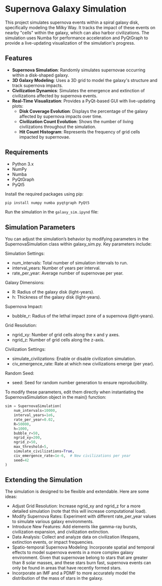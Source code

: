 # Supernova Galaxy Simulation

This project simulates supernova events within a spiral galaxy disk, specifically modeling the Milky Way. It tracks the impact of these events on nearby "cells" within the galaxy, which can also harbor civilizations. The simulation uses Numba for performance acceleration and PyQtGraph to provide a live-updating visualization of the simulation's progress.

## Features

- **Supernova Simulation**: Randomly simulates supernovae occurring within a disk-shaped galaxy.
- **3D Galaxy Modeling**: Uses a 3D grid to model the galaxy's structure and track supernova impacts.
- **Civilization Dynamics**: Simulates the emergence and extinction of civilizations affected by supernova events.
- **Real-Time Visualization**: Provides a PyQt-based GUI with live-updating plots:
  - **Disk Coverage Evolution**: Displays the percentage of the galaxy affected by supernova impacts over time.
  - **Civilization Count Evolution**: Shows the number of living civilizations throughout the simulation.
  - **Hit Count Histogram**: Represents the frequency of grid cells impacted by supernovae.

## Requirements

- Python 3.x
- NumPy
- Numba
- PyQtGraph
- PyQt5

Install the required packages using pip:

```bash
pip install numpy numba pyqtgraph PyQt5
```

Run the simulation in the `galaxy_sim.ipynd` file:

## Simulation Parameters

You can adjust the simulation’s behavior by modifying parameters in the SupernovaSimulation class within galaxy_sim.py. Key parameters include:

Simulation Settings:

- num_intervals: Total number of simulation intervals to run.
- interval_years: Number of years per interval.
- rate_per_year: Average number of supernovae per year.

Galaxy Dimensions:

- R: Radius of the galaxy disk (light-years).
- h: Thickness of the galaxy disk (light-years).

Supernova Impact:

- bubble_r: Radius of the lethal impact zone of a supernova (light-years).

Grid Resolution:

- ngrid_xy: Number of grid cells along the x and y axes.
- ngrid_z: Number of grid cells along the z-axis.

Civilization Settings:

- simulate_civilizations: Enable or disable civilization simulation.
- civ_emergence_rate: Rate at which new civilizations emerge (per year).

Random Seed:

- seed: Seed for random number generation to ensure reproducibility.

To modify these parameters, edit them directly when instantiating the SupernovaSimulation object in the main() function:

```python
sim = SupernovaSimulation(
    num_intervals=10000,
    interval_years=1e6,
    rate_per_year=0.02,
    R=50000,
    h=1000,
    bubble_r=50,
    ngrid_xy=200,
    ngrid_z=50,
    max_threshold=5,
    simulate_civilizations=True,
    civ_emergence_rate=1e-6,  # New civilizations per year
    seed=42
)
```

## Extending the Simulation

The simulation is designed to be flexible and extendable. Here are some ideas:

- Adjust Grid Resolution: Increase ngrid_xy and ngrid_z for a more detailed simulation (note that this will increase computational load).
- Modify Supernova Rates: Experiment with different rate_per_year values to simulate various galaxy environments.
- Introduce New Features: Add elements like gamma-ray bursts, civilization expansion, and civilization extinction.
- Data Analysis: Collect and analyze data on civilization lifespans, extinction events, or impact frequencies.
- Spatio-temporal Supernova Modeling: Incorporate spatial and temporal effects to model supernova events in a more complex galaxy environment. Given that supernovae belong to stars that are greater than 8 solar masses, and these stars burn fast, supernova events can only be found in areas that have recently formed stars.
- Incorporate an IMF and a PDMF to more accurately model the distribution of the mass of stars in the galaxy.
